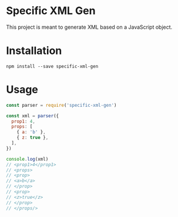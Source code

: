 # Specific XML Gen

This project is meant to generate XML based on a JavaScript object.

# Installation

`npm install --save specific-xml-gen`

# Usage

```javascript
const parser = require('specific-xml-gen')

const xml = parser({
  prop1: 4,
  props: [
    { a: 'b' },
    { z: true },
  ],
})

console.log(xml)
// <prop1>4</prop1>
// <props>
// <prop>
// <a>b</a>
// </prop>
// <prop>
// <z>true</z>
// </prop>
// </props/>
```
